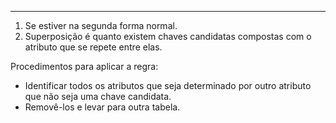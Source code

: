 ***
1. Se estiver na segunda forma normal.
2. Superposição é quanto existem chaves candidatas compostas com o atributo que se repete entre elas.

Procedimentos para aplicar a regra:
* Identificar todos os atributos que seja determinado por outro atributo que não seja uma chave candidata.
* Removê-los e levar para outra tabela.


